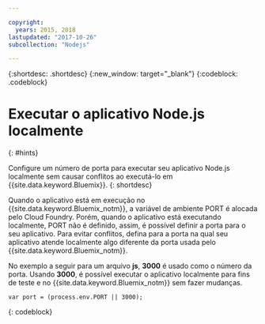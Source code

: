 ```yaml
---

copyright:
  years: 2015, 2018
lastupdated: "2017-10-26"
subcollection: "Nodejs"

---
```


{:shortdesc: .shortdesc}
{:new_window: target="_blank"}
{:codeblock: .codeblock}


# Executar o aplicativo Node.js localmente
{: #hints}

Configure um número de porta para executar seu aplicativo Node.js localmente sem causar conflitos ao executá-lo em
{{site.data.keyword.Bluemix}}.
{: shortdesc}

Quando o aplicativo está em execução no {{site.data.keyword.Bluemix_notm}}, a variável de ambiente PORT é alocada pelo
Cloud Foundry. Porém, quando o aplicativo está executando localmente, PORT não é definido, assim, é possível definir a porta para
o seu aplicativo. Para evitar conflitos, defina para a porta na qual seu aplicativo atende localmente algo diferente da porta usada pelo {{site.data.keyword.Bluemix_notm}}.

No exemplo a seguir para um arquivo **js**, **3000** é usado como o número da
porta. Usando **3000**, é possível executar o aplicativo localmente para fins de teste e no
{{site.data.keyword.Bluemix_notm}} sem fazer mudanças.

```
var port = (process.env.PORT || 3000);
```
{: codeblock}
